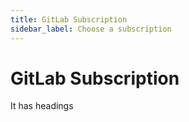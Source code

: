 ```yaml
---
title: GitLab Subscription
sidebar_label: Choose a subscription
---
```


# GitLab Subscription

It has headings

